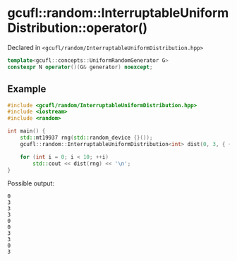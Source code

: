 # gcufl::random::InterruptableUniformDistribution<N>::operator()
Declared in `<gcufl/random/InterruptableUniformDistribution.hpp>`
```cpp
template<gcufl::concepts::UniformRandomGenerator G>
constexpr N operator()(G& generator) noexcept;
```
## Example
```cpp
#include <gcufl/random/InterruptableUniformDistribution.hpp>
#include <iostream>
#include <random>

int main() {
	std::mt19937 rng(std::random_device {}());
	gcufl::random::InterruptableUniformDistribution<int> dist(0, 3, { { 1, 2 } });

	for (int i = 0; i < 10; ++i)
		std::cout << dist(rng) << '\n';
}
```
Possible output:
```
0
3
3
3
0
0
3
3
0
3
```